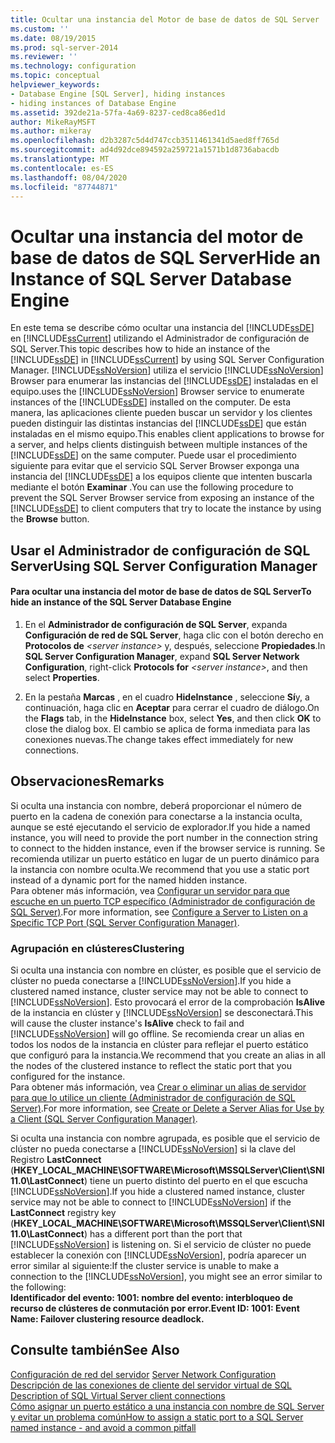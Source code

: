 ```yaml
---
title: Ocultar una instancia del Motor de base de datos de SQL Server | Microsoft Docs
ms.custom: ''
ms.date: 08/19/2015
ms.prod: sql-server-2014
ms.reviewer: ''
ms.technology: configuration
ms.topic: conceptual
helpviewer_keywords:
- Database Engine [SQL Server], hiding instances
- hiding instances of Database Engine
ms.assetid: 392de21a-57fa-4a69-8237-ced8ca86ed1d
author: MikeRayMSFT
ms.author: mikeray
ms.openlocfilehash: d2b3287c5d4d747ccb3511461341d5aed8ff765d
ms.sourcegitcommit: ad4d92dce894592a259721a1571b1d8736abacdb
ms.translationtype: MT
ms.contentlocale: es-ES
ms.lasthandoff: 08/04/2020
ms.locfileid: "87744871"
---
```

# <a name="hide-an-instance-of-sql-server-database-engine"></a><span data-ttu-id="566b9-102">Ocultar una instancia del motor de base de datos de SQL Server</span><span class="sxs-lookup"><span data-stu-id="566b9-102">Hide an Instance of SQL Server Database Engine</span></span>
  <span data-ttu-id="566b9-103">En este tema se describe cómo ocultar una instancia del [!INCLUDE[ssDE](../../includes/ssde-md.md)] en [!INCLUDE[ssCurrent](../../includes/sscurrent-md.md)] utilizando el Administrador de configuración de SQL Server.</span><span class="sxs-lookup"><span data-stu-id="566b9-103">This topic describes how to hide an instance of the [!INCLUDE[ssDE](../../includes/ssde-md.md)] in [!INCLUDE[ssCurrent](../../includes/sscurrent-md.md)] by using SQL Server Configuration Manager.</span></span> [!INCLUDE[ssNoVersion](../../includes/ssnoversion-md.md)] <span data-ttu-id="566b9-104">utiliza el servicio [!INCLUDE[ssNoVersion](../../includes/ssnoversion-md.md)] Browser para enumerar las instancias del [!INCLUDE[ssDE](../../includes/ssde-md.md)] instaladas en el equipo.</span><span class="sxs-lookup"><span data-stu-id="566b9-104">uses the [!INCLUDE[ssNoVersion](../../includes/ssnoversion-md.md)] Browser service to enumerate instances of the [!INCLUDE[ssDE](../../includes/ssde-md.md)] installed on the computer.</span></span> <span data-ttu-id="566b9-105">De esta manera, las aplicaciones cliente pueden buscar un servidor y los clientes pueden distinguir las distintas instancias del [!INCLUDE[ssDE](../../includes/ssde-md.md)] que están instaladas en el mismo equipo.</span><span class="sxs-lookup"><span data-stu-id="566b9-105">This enables client applications to browse for a server, and helps clients distinguish between multiple instances of the [!INCLUDE[ssDE](../../includes/ssde-md.md)] on the same computer.</span></span> <span data-ttu-id="566b9-106">Puede usar el procedimiento siguiente para evitar que el servicio SQL Server Browser exponga una instancia del [!INCLUDE[ssDE](../../includes/ssde-md.md)] a los equipos cliente que intenten buscarla mediante el botón **Examinar** .</span><span class="sxs-lookup"><span data-stu-id="566b9-106">You can use the following procedure to prevent the SQL Server Browser service from exposing an instance of the [!INCLUDE[ssDE](../../includes/ssde-md.md)] to client computers that try to locate the instance by using the **Browse** button.</span></span>  
  
##  <a name="using-sql-server-configuration-manager"></a><a name="SSMSProcedure"></a> <span data-ttu-id="566b9-107">Usar el Administrador de configuración de SQL Server</span><span class="sxs-lookup"><span data-stu-id="566b9-107">Using SQL Server Configuration Manager</span></span>  
  
#### <a name="to-hide-an-instance-of-the-sql-server-database-engine"></a><span data-ttu-id="566b9-108">Para ocultar una instancia del motor de base de datos de SQL Server</span><span class="sxs-lookup"><span data-stu-id="566b9-108">To hide an instance of the SQL Server Database Engine</span></span>  
  
1.  <span data-ttu-id="566b9-109">En el **Administrador de configuración de SQL Server**, expanda **Configuración de red de SQL Server**, haga clic con el botón derecho en **Protocolos de** *\<server instance>* y, después, seleccione **Propiedades**.</span><span class="sxs-lookup"><span data-stu-id="566b9-109">In **SQL Server Configuration Manager**, expand **SQL Server Network Configuration**, right-click **Protocols for** *\<server instance>*, and then select **Properties**.</span></span>  
  
2.  <span data-ttu-id="566b9-110">En la pestaña **Marcas** , en el cuadro **HideInstance** , seleccione **Sí**y, a continuación, haga clic en **Aceptar** para cerrar el cuadro de diálogo.</span><span class="sxs-lookup"><span data-stu-id="566b9-110">On the **Flags** tab, in the **HideInstance** box, select **Yes**, and then click **OK** to close the dialog box.</span></span> <span data-ttu-id="566b9-111">El cambio se aplica de forma inmediata para las conexiones nuevas.</span><span class="sxs-lookup"><span data-stu-id="566b9-111">The change takes effect immediately for new connections.</span></span>  
  
## <a name="remarks"></a><span data-ttu-id="566b9-112">Observaciones</span><span class="sxs-lookup"><span data-stu-id="566b9-112">Remarks</span></span>  
 <span data-ttu-id="566b9-113">Si oculta una instancia con nombre, deberá proporcionar el número de puerto en la cadena de conexión para conectarse a la instancia oculta, aunque se esté ejecutando el servicio de explorador.</span><span class="sxs-lookup"><span data-stu-id="566b9-113">If you hide a named instance, you will need to provide the port number in the connection string to connect to the hidden instance, even if the browser service is running.</span></span> <span data-ttu-id="566b9-114">Se recomienda utilizar un puerto estático en lugar de un puerto dinámico para la instancia con nombre oculta.</span><span class="sxs-lookup"><span data-stu-id="566b9-114">We recommend that you use a static port instead of a dynamic port for the named hidden instance.</span></span>  
  <span data-ttu-id="566b9-115">Para obtener más información, vea [Configurar un servidor para que escuche en un puerto TCP específico &#40;Administrador de configuración de SQL Server&#41;](configure-a-server-to-listen-on-a-specific-tcp-port.md).</span><span class="sxs-lookup"><span data-stu-id="566b9-115">For more information, see [Configure a Server to Listen on a Specific TCP Port &#40;SQL Server Configuration Manager&#41;](configure-a-server-to-listen-on-a-specific-tcp-port.md).</span></span>  
  
### <a name="clustering"></a><span data-ttu-id="566b9-116">Agrupación en clústeres</span><span class="sxs-lookup"><span data-stu-id="566b9-116">Clustering</span></span>  
 <span data-ttu-id="566b9-117">Si oculta una instancia con nombre en clúster, es posible que el servicio de clúster no pueda conectarse a [!INCLUDE[ssNoVersion](../../includes/ssnoversion-md.md)].</span><span class="sxs-lookup"><span data-stu-id="566b9-117">If you hide a clustered named instance, cluster service may not be able to connect to [!INCLUDE[ssNoVersion](../../includes/ssnoversion-md.md)].</span></span> <span data-ttu-id="566b9-118">Esto provocará el error de la comprobación **IsAlive** de la instancia en clúster y [!INCLUDE[ssNoVersion](../../includes/ssnoversion-md.md)] se desconectará.</span><span class="sxs-lookup"><span data-stu-id="566b9-118">This will cause the cluster instance's **IsAlive** check to fail and [!INCLUDE[ssNoVersion](../../includes/ssnoversion-md.md)] will go offline.</span></span> <span data-ttu-id="566b9-119">Se recomienda crear un alias en todos los nodos de la instancia en clúster para reflejar el puerto estático que configuró para la instancia.</span><span class="sxs-lookup"><span data-stu-id="566b9-119">We recommend that you create an alias in all the nodes of the clustered instance to reflect the static port that you configured for the instance.</span></span>  
 <span data-ttu-id="566b9-120">Para obtener más información, vea [Crear o eliminar un alias de servidor para que lo utilice un cliente &#40;Administrador de configuración de SQL Server&#41;](create-or-delete-a-server-alias-for-use-by-a-client.md).</span><span class="sxs-lookup"><span data-stu-id="566b9-120">For more information, see [Create or Delete a Server Alias for Use by a Client &#40;SQL Server Configuration Manager&#41;](create-or-delete-a-server-alias-for-use-by-a-client.md).</span></span>  
  
 <span data-ttu-id="566b9-121">Si oculta una instancia con nombre agrupada, es posible que el servicio de clúster no pueda conectarse a [!INCLUDE[ssNoVersion](../../includes/ssnoversion-md.md)] si la clave del Registro **LastConnect** (**HKEY_LOCAL_MACHINE\SOFTWARE\Microsoft\MSSQLServer\Client\SNI11.0\LastConnect**) tiene un puerto distinto del puerto en el que escucha [!INCLUDE[ssNoVersion](../../includes/ssnoversion-md.md)].</span><span class="sxs-lookup"><span data-stu-id="566b9-121">If you hide a clustered named instance, cluster service may not be able to connect to [!INCLUDE[ssNoVersion](../../includes/ssnoversion-md.md)] if the **LastConnect** registry key (**HKEY_LOCAL_MACHINE\SOFTWARE\Microsoft\MSSQLServer\Client\SNI11.0\LastConnect**) has a different port than the port that [!INCLUDE[ssNoVersion](../../includes/ssnoversion-md.md)] is listening on.</span></span> <span data-ttu-id="566b9-122">Si el servicio de clúster no puede establecer la conexión con [!INCLUDE[ssNoVersion](../../includes/ssnoversion-md.md)], podría aparecer un error similar al siguiente:</span><span class="sxs-lookup"><span data-stu-id="566b9-122">If the cluster service is unable to make a connection to the [!INCLUDE[ssNoVersion](../../includes/ssnoversion-md.md)], you might see an error similar to the following:</span></span>  
<span data-ttu-id="566b9-123">**Identificador del evento: 1001: nombre del evento: interbloqueo de recurso de clústeres de conmutación por error.**</span><span class="sxs-lookup"><span data-stu-id="566b9-123">**Event ID: 1001: Event Name: Failover clustering resource deadlock.**</span></span>  
  
## <a name="see-also"></a><span data-ttu-id="566b9-124">Consulte también</span><span class="sxs-lookup"><span data-stu-id="566b9-124">See Also</span></span>  
 <span data-ttu-id="566b9-125">[Configuración de red del servidor](server-network-configuration.md) </span><span class="sxs-lookup"><span data-stu-id="566b9-125">[Server Network Configuration](server-network-configuration.md) </span></span>  
 <span data-ttu-id="566b9-126">[Descripción de las conexiones de cliente del servidor virtual de SQL](https://support.microsoft.com/kb/273673) </span><span class="sxs-lookup"><span data-stu-id="566b9-126">[Description of SQL Virtual Server client connections](https://support.microsoft.com/kb/273673) </span></span>  
 [<span data-ttu-id="566b9-127">Cómo asignar un puerto estático a una instancia con nombre de SQL Server y evitar un problema común</span><span class="sxs-lookup"><span data-stu-id="566b9-127">How to assign a static port to a SQL Server named instance - and avoid a common pitfall</span></span>](https://blogs.msdn.com/b/arvindsh/archive/2012/09/08/how-to-assign-a-static-port-to-a-sql-server-named-instance-and-avoid-a-common-pitfall.aspx)  
  
  
